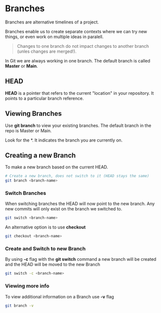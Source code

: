 # Branches

Branches are alternative timelines of a project.

Branches enable us to create separate contexts where we can try new things, or even work on multiple ideas in paralell.

>Changes to one branch do not impact changes to another branch (unles changes are merged!).

In Git we are always working in one branch. The default branch is called **Master** or **Main**.

## HEAD

**HEAD** is a pointer that refers to the current "location" in your repository. It points to a particular branch reference.

## Viewing Branches

Use **git branch** to view your existing branches. The default branch in the repo is Master or Main.

Look for the *. It indicates the branch you are currently on.

## Creating a new Branch

To make a new branch based on the current HEAD.

```sh
# Create a new branch, does not switch to it (HEAD stays the same)
git branch <branch-name>
```

### Switch Branches

When switching branches the HEAD will now point to the new branch.
Any new commits will only exist on the branch we switched to.

```sh
git switch <branch-name>
```

An alternative option is to use **checkout**

```sh
git checkout <branch-name>
```

### Create and Switch to new Branch

By using **-c** flag with the **git switch** command a new branch will be created and the HEAD will be moved to the new Branch

```sh
git switch -c <branch-name>
```

### Viewing more info

To view additional information on a Branch use **-v** flag

```sh
git branch -v
```
